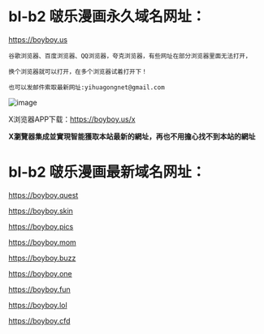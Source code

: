 # bl-b2  啵乐漫画永久域名网址：

https://boyboy.us

```
谷歌浏览器、百度浏览器、QQ浏览器，夸克浏览器，有些网址在部分浏览器里面无法打开，

换个浏览器就可以打开，在多个浏览器试着打开下！

也可以发邮件索取最新网址:yihuagongnet@gmail.com
```
![image](https://github.com/yihuagongnet/bl-b1/assets/141849781/66a384a4-66e9-4c5b-8154-601db1cdd0e6)

X浏览器APP下载：https://boyboy.us/x

**X瀏覽器集成並實現智能獲取本站最新的網址，再也不用擔心找不到本站的網址**
# bl-b2  啵乐漫画最新域名网址：

https://boyboy.quest

https://boyboy.skin

https://boyboy.pics

https://boyboy.mom

https://boyboy.buzz

https://boyboy.one

https://boyboy.fun

https://boyboy.lol

https://boyboy.cfd
